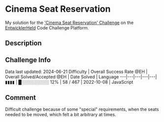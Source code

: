 # Cinema Seat Reservation

My solution for the ['Cinema Seat Reservation' Challenge](https://platform.entwicklerheld.de/challenge/cinema-seat-reservation?technology=JavaScript) on the [EntwicklerHeld](https://platform.entwicklerheld.de/) Code Challenge Platform.

## Description


## Challenge Info
Data last updated: 2024-06-21
Difficulty | Overall Success Rate @EH | Overall Solved/Accepted @EH | Date Solved | Language
---|---|---|---|---|
▮▮▮▮ | █░░░░░░░░░ 12% | 58 / 467 | 2022-10-08 | JavaScript

## Comment
Difficult challenge because of some "special" requirements, when the seats needed to be moved, which felt a bit arbitrary at times.
